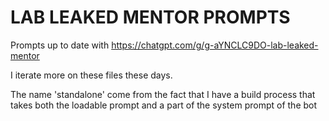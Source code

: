 # LAB LEAKED MENTOR PROMPTS

Prompts up to date with https://chatgpt.com/g/g-aYNCLC9DO-lab-leaked-mentor

I iterate more on these files these days.

The name 'standalone' come from the fact that I have a build process that takes both the loadable prompt and a part of the system prompt of the bot
